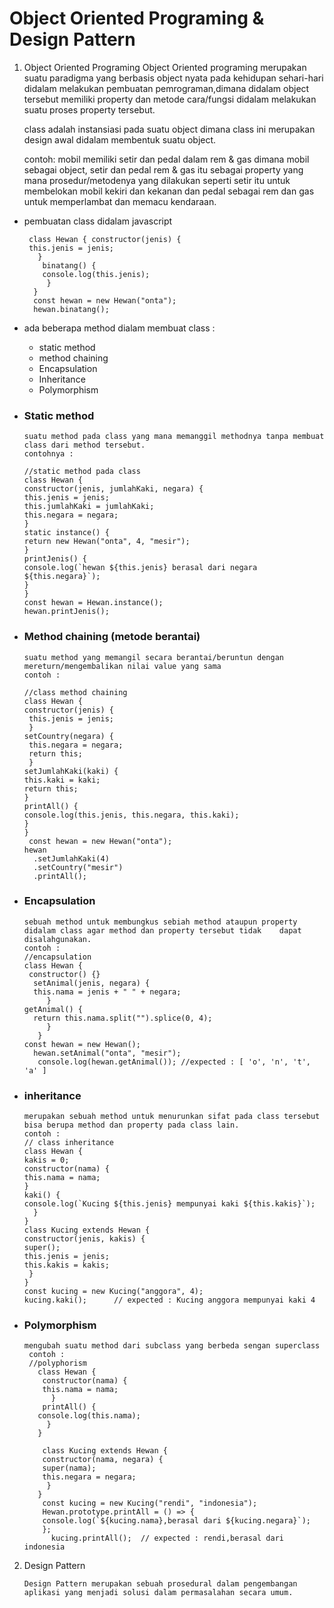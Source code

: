 # Object Oriented Programing & Design Pattern


1. Object Oriented Programing
Object Oriented programing merupakan suatu paradigma yang berbasis object nyata pada kehidupan sehari-hari didalam melakukan pembuatan pemrograman,dimana didalam object tersebut memiliki property dan metode cara/fungsi didalam melakukan suatu proses property tersebut.

    class adalah instansiasi pada suatu object dimana class ini merupakan design awal didalam membentuk suatu object.

    contoh: mobil memiliki setir dan pedal  dalam rem & gas dimana mobil sebagai object, setir dan pedal rem & gas itu sebagai     property yang mana prosedur/metodenya yang dilakukan seperti setir itu untuk membelokan mobil kekiri dan kekanan dan pedal     sebagai rem dan gas untuk memperlambat dan memacu kendaraan.

- pembuatan class didalam javascript

       class Hewan { constructor(jenis) { 
       this.jenis = jenis;
         }
          binatang() {
          console.log(this.jenis);
           }
        }
        const hewan = new Hewan("onta");
        hewan.binatang();
        
- ada beberapa method dialam membuat class :
   * static method
   * method chaining
   * Encapsulation
   * Inheritance
   * Polymorphism
   
* ### Static method
             
      suatu method pada class yang mana memanggil methodnya tanpa membuat class dari method tersebut.
      contohnya :
      
      //static method pada class
      class Hewan {
      constructor(jenis, jumlahKaki, negara) {
      this.jenis = jenis;
      this.jumlahKaki = jumlahKaki;
      this.negara = negara;
      }
      static instance() {
      return new Hewan("onta", 4, "mesir");
      }
      printJenis() {
      console.log(`hewan ${this.jenis} berasal dari negara ${this.negara}`);
      }
      }
      const hewan = Hewan.instance();
      hewan.printJenis();
      
* ### Method chaining (metode berantai)
 
      suatu method yang memangil secara berantai/beruntun dengan mereturn/mengembalikan nilai value yang sama
      contoh :
      
      //class method chaining
      class Hewan {
      constructor(jenis) {
       this.jenis = jenis;
       }
      setCountry(negara) {
       this.negara = negara;
       return this;
       }
      setJumlahKaki(kaki) {
      this.kaki = kaki;
      return this;
      }
      printAll() {
      console.log(this.jenis, this.negara, this.kaki);
      }
      }
       const hewan = new Hewan("onta");
      hewan
        .setJumlahKaki(4)
        .setCountry("mesir")
        .printAll();

* ### Encapsulation 
   
      sebuah method untuk membungkus sebiah method ataupun property didalam class agar method dan property tersebut tidak    dapat disalahgunakan. 
      contoh :
      //encapsulation
      class Hewan {
       constructor() {}
        setAnimal(jenis, negara) {
        this.nama = jenis + " " + negara;
           }
      getAnimal() {
        return this.nama.split("").splice(0, 4);
           }
         }
      const hewan = new Hewan();
        hewan.setAnimal("onta", "mesir");
         console.log(hewan.getAnimal()); //expected : [ 'o', 'n', 't', 'a' ]
      
 * ### inheritance 
 
       merupakan sebuah method untuk menurunkan sifat pada class tersebut bisa berupa method dan property pada class lain.
       contoh :
       // class inheritance
       class Hewan {
       kakis = 0;
       constructor(nama) {
       this.nama = nama;
       }
       kaki() {
       console.log(`Kucing ${this.jenis} mempunyai kaki ${this.kakis}`);
         }
       }
       class Kucing extends Hewan {
       constructor(jenis, kakis) {
       super();
       this.jenis = jenis;
       this.kakis = kakis;
        }
       }
       const kucing = new Kucing("anggora", 4);
       kucing.kaki();      // expected : Kucing anggora mempunyai kaki 4

* ### Polymorphism
  
      mengubah suatu method dari subclass yang berbeda sengan superclass
       contoh :
       //polyphorism
         class Hewan {
          constructor(nama) {
          this.nama = nama;
            }
          printAll() {
         console.log(this.nama);
           }
         }

          class Kucing extends Hewan {
          constructor(nama, negara) {
          super(nama);
          this.negara = negara;
           }
         }
          const kucing = new Kucing("rendi", "indonesia");
          Hewan.prototype.printAll = () => {
          console.log(`${kucing.nama},berasal dari ${kucing.negara}`);
          };
            kucing.printAll();  // expected : rendi,berasal dari indonesia
            
2. Design Pattern 

       Design Pattern merupakan sebuah prosedural dalam pengembangan aplikasi yang menjadi solusi dalam permasalahan secara umum.
  
 
